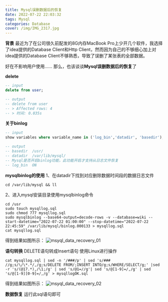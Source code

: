 ```yaml
---
title: Mysql误删数据后的恢复
date: 2022-07-22 22:03:32
tags: Mysql
categories: Database
cover: /img/IMG_2317.jpg
---
```

**背景**
最近为了在公司很久前配发的8G内存MacBook Pro上少开几个软件，我选择了idea提供的Database Client和Http Client，然而因为自己的不够细心加上对idea提供的Database Client不够熟悉，导致了误删了某张表的全部数据。
<!-- 好在对应的数据库是中间数据库，对应的表存的也是过程数据，对用户没有造成不好的影响。 -->
好在不影响用户使用……
那么，也该谈谈**Mysql误删数据后的恢复**了

**delete**
```sql
-- input
delete from user;

-- output
-- delete from user
-- > Affected rows: 4
-- > 时间: 0.035s
```

**关于binlog**
```sql
-- input
show variables where variable_name in ('log_bin','datadir', 'basedir');

-- output
-- basedir	/usr/
-- datadir	/var/lib/mysql/
-- Mysql是否开启binlog功能，此功能开启才支持从日志文件恢复
-- log_bin	ON
```

**mysqlbinlog的使用**
1、在datadir下找到对应删除数据时间段的数据日志文件
```shell
cd /var/lib/mysql && ll
```
2、进入mysql安装目录使用mysqlbinlog命令
```shell
cd /usr
sudo touch mysqllog.sql
sudo chmod 777 mysqllog.sql
sudo mysqlbinlog --base64-output=decode-rows -v --database=wiki --start-datetime="2022-07-22 01:00:00" --stop-datetime="2022-07-22 22:45:59" /var/lib/mysql/binlog.000133 > mysqllog.sql
cat mysqllog.sql
```
得到结果如图所示：
![msyql_data_recovery_01](/img/Database/msyql_data_recovery_01.png)

**语句转换**
DELETE语句转成Insert语句
使用Linux进行操作
```shell
cat mysqllog.sql | sed -n '/###/p' | sed 's/### //g;s/\/\*.*/,/g;s/DELETE FROM/;INSERT INTO/g;s/WHERE/SELECT/g;' |sed -r 's/(@17.*),/\1;/g' | sed 's/@1=//g'| sed 's/@[1-9]=/,/g' | sed 's/@[1-9][0-9]=/,/g' > mysqllogOK.sql
```
得到结果如图所示：
![msyql_data_recovery_02](/img/Database/msyql_data_recovery_02.png)

**数据恢复**
运行此sql语句即可

